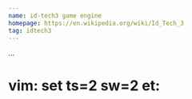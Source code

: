```yaml
---
name: id-tech3 game engine
homepage: https://en.wikipedia.org/wiki/Id_Tech_3
tag: idtech3
---
```

...
# vim: set ts=2 sw=2 et:
